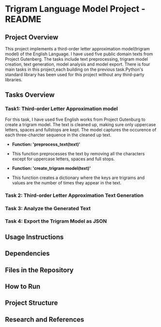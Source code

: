 # Trigram Language Model Project - README

## Project Overview

This project implements a third-order letter approximation model(trigram model) of the English Language. I have used five public domain texts from Project Gutenberg. The tasks include text preprocessing, trigram model creation, text generation, model analysis and model export. There is four main tasks in this project,each building on the previous task.Python's standard library has been used for this project without any third-party libraries.

## Tasks Overview

### Task1: Third-order Letter Approximation model
For this task, I have used five English works from Project Gutenburg to create a trigram model. The text is cleaned up, making sure only uppercase letters, spaces and fullstops are kept. The model captures the occurence of each three-charcter sequence in the cleaned up text.

- **Function: 'preprocess_text(text)'**
- This function preprocesses the text by removing all the characters except for uppercase letters, spaces and full stops.

- **Function: 'create_trigram model(text)'**
- This function creates a dictionary where the keys are trigrams and values are the number of times they appear in the text.


### Task 2: Third-order Letter Approximation Text Generation




### Task 3: Analyze the Generated Text





### Task 4: Export the Trigram Model as JSON


## Usage Instructions


## Dependencies


## Files in the Repository


## How to Run



## Project Structure


## Research and References



